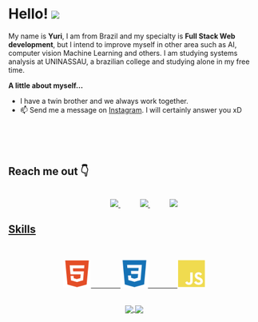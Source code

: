 

# Hello! <img src="https://raw.githubusercontent.com/iampavangandhi/iampavangandhi/master/gifs/Hi.gif" width="30px"></h2>
My name is **Yuri**, I am from Brazil and my specialty is **Full Stack Web development**, but I intend to improve myself in other area such as AI, computer vision
Machine Learning and others. I am studying systems analysis at UNINASSAU, a brazilian college and studying alone in my free time. 


**A little about myself...**
 - I have a twin brother and we always work together.
 - 📫 Send me a message on [Instagram](https://www.instagram.com/peixinhoyuri/). I will certainly answer you xD


<br>
<br>
<br>

## Reach me out 👇
<div align="center">
<br>
&nbsp;&nbsp;&nbsp;&nbsp;&nbsp;&nbsp;&nbsp;&nbsp;&nbsp;
<a href="https://www.instagram.com/peixinhoyuri/">
<img src="https://img.shields.io/badge/Instagram-E4405F?style=for-the-badge&logo=instagram&logoColor=white" width="160px">
</a>
&nbsp;&nbsp;&nbsp;&nbsp;&nbsp;&nbsp;&nbsp;&nbsp;&nbsp;
<a href="mailto:yuripeixinho03@gmail.com">
<img src="https://img.shields.io/badge/Gmail-D14836?style=for-the-badge&logo=gmail&logoColor=white" width="109px">
</a>
&nbsp;&nbsp;&nbsp;&nbsp;&nbsp;&nbsp;&nbsp;&nbsp;&nbsp;
<a href="https://www.linkedin.com/in/yuri-peixinho-6a943b206/">
<img src="https://img.shields.io/badge/LinkedIn-0077B5?style=for-the-badge&logo=linkedin&logoColor=white" width="145px">
</div>


## Skills 
<br>
<p align="center">
     <img height="55" src="https://raw.githubusercontent.com/devicons/devicon/master/icons/html5/html5-plain.svg">
    &nbsp;&nbsp;&nbsp;&nbsp;&nbsp;&nbsp;&nbsp;&nbsp;&nbsp;&nbsp;&nbsp;&nbsp;&nbsp;
    <img height="55" src="https://raw.githubusercontent.com/devicons/devicon/master/icons/css3/css3-plain.svg">
     &nbsp;&nbsp;&nbsp;&nbsp;&nbsp;&nbsp;&nbsp;&nbsp;&nbsp;&nbsp;&nbsp;&nbsp;&nbsp;
<img height="55" src="https://raw.githubusercontent.com/devicons/devicon/master/icons/javascript/javascript-plain.svg">

</p>

<p align="center">    
<br>
	
<a href="https://github.com/yuripeixinho/github-readme-stats%22%3E">
<img align="center"  height="120" src="https://github-readme-stats.vercel.app/api/top-langs/?username=yuripeixinho&layout=compact&theme=react"/>
</a>
	
<a href="https://github.com/yuripeixinho/github-readme-stats"> 
<img align="center" width="350" src="https://github-readme-stats.vercel.app/api?username=yuripeixinho&count_private=true&show_icons=true&custom_title=Github%20Status&hide=issues&theme=react"/></a>

</p>


